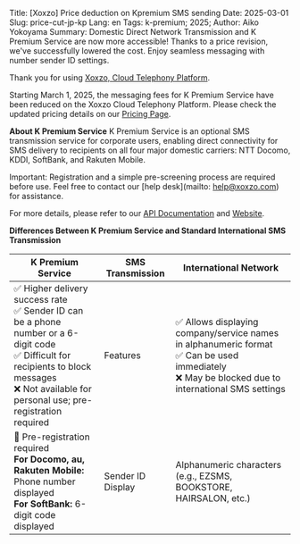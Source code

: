 Title: [Xoxzo] Price deduction on Kpremium SMS sending
Date: 2025-03-01
Slug: price-cut-jp-kp
Lang: en
Tags: k-premium; 2025;
Author: Aiko Yokoyama
Summary: Domestic Direct Network Transmission and K Premium Service are now more accessible! Thanks to a price revision, we've successfully lowered the cost. Enjoy seamless messaging with number sender ID settings.

Thank you for using [Xoxzo, Cloud Telephony Platform](https://www.xoxzo.com/en/).

Starting March 1, 2025, the messaging fees for K Premium Service have been reduced on the Xoxzo Cloud Telephony Platform. Please check the updated pricing details on our [Pricing Page](https://www.xoxzo.com/about/pricing/#k-premium).

**About K Premium Service**
K Premium Service is an optional SMS transmission service for corporate users, enabling direct connectivity for SMS delivery to recipients on all four major domestic carriers: NTT Docomo, KDDI, SoftBank, and Rakuten Mobile.

Important: Registration and a simple pre-screening process are required before use. Feel free to contact our [help desk](mailto: help@xoxzo.com) for assistance.

For more details, please refer to our [API Documentation](https://docs.xoxzo.com/sms#jp-specific-optional-parameters) and [Website](https://www.xoxzo.com/about/sms-api/#k-premium).

**Differences Between K Premium Service and Standard International SMS Transmission**

<table class="tg">
  <thead>
    <tr>
      <th class="tg-0lax">K Premium Service</th>
      <th class="tg-0lax">SMS Transmission</th>
      <th class="tg-0lax">International Network</th>
    </tr>
  </thead>
  <tbody>
    <tr>
      <td class="tg-0lax">
        ✅ Higher delivery success rate<br>
        ✅ Sender ID can be a phone number or a 6-digit code<br>
        ✅ Difficult for recipients to block messages<br>
        ❌ Not available for personal use; pre-registration required
      </td>
      <td class="tg-0lax">Features</td>
      <td class="tg-0lax">
        ✅ Allows displaying company/service names in alphanumeric format<br>
        ✅ Can be used immediately<br>
        ❌ May be blocked due to international SMS settings
      </td>
    </tr>
    <tr>
      <td class="tg-0lax">
        📌 Pre-registration required<br>
        <b>For Docomo, au, Rakuten Mobile:</b> Phone number displayed<br>
        <b>For SoftBank:</b> 6-digit code displayed
      </td>
      <td class="tg-0lax">Sender ID Display</td>
      <td class="tg-0lax">
        Alphanumeric characters (e.g., EZSMS, BOOKSTORE, HAIRSALON, etc.)
      </td>
    </tr>
  </tbody>
</table>
